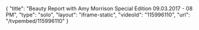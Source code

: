 {
    "title": "Beauty Report with Amy Morrison Special Edition 09.03.2017 - 08 PM",
    "type": "solo",
    "layout": "iframe-static",
    "videoId": "115996110",
    "url": "\/tvpembed\/115996110"
}